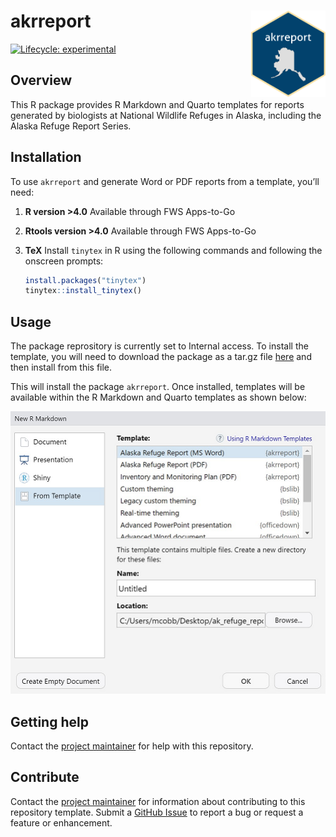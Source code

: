 
<!-- README.md is generated from README.Rmd. Please edit that file -->

# akrreport <a href=""><img src="./README-images/logo.png" align="right" height="138" /></a>

<!-- badges: start -->

[![Lifecycle:
experimental](https://img.shields.io/badge/lifecycle-experimental-orange.svg)](https://lifecycle.r-lib.org/articles/stages.html#experimental)
<!-- badges: end -->

## Overview

This R package provides R Markdown and Quarto templates for reports
generated by biologists at National Wildlife Refuges in Alaska,
including the Alaska Refuge Report Series.

## Installation

To use `akrreport` and generate Word or PDF reports from a template,
you’ll need:

1.  **R version \>4.0** Available through FWS Apps-to-Go

2.  **Rtools version \>4.0** Available through FWS Apps-to-Go

3.  **TeX** Install `tinytex` in R using the following commands and
    following the onscreen prompts:

    ``` r
    install.packages("tinytex")
    tinytex::install_tinytex()
    ```

## Usage

The package reprository is currently set to Internal access. To install the template, 
you will need to download the package as a tar.gz file [here](https://github.com/USFWS/akrreport/tags) 
and then install from this file. 

This will install the package `akrreport`. Once installed, templates
will be available within the R Markdown and Quarto templates as shown
below:

![Alaska Refuge Report](./README-images/templates.png)

## Getting help

Contact the [project maintainer](emailto:mccrea_cobb@fws.gov) for help
with this repository.

## Contribute

Contact the [project maintainer](emailto:mccrea_cobb@fws.gov) for
information about contributing to this repository template. Submit a
[GitHub Issue](https://github.com/USFWS/r7-repo-template/issues) to
report a bug or request a feature or enhancement.
